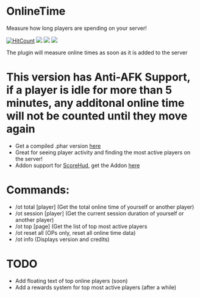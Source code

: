 # OnlineTime
Measure how long players are spending on your server!

[![HitCount](http://hits.dwyl.io/Zedstar16/OnlineTime.svg)](http://hits.dwyl.io/Zedstar16/OnlineTime)
[![](https://poggit.pmmp.io/shield.dl.total/OnlineTime)](https://poggit.pmmp.io/p/OnlineTime)
[![](https://poggit.pmmp.io/shield.state/OnlineTime)](https://poggit.pmmp.io/p/OnlineTime)
[![](https://poggit.pmmp.io/shield.api/OnlineTime)](https://poggit.pmmp.io/p/OnlineTime)


The plugin will measure online times as soon as it is added to the server

# This version has Anti-AFK Support, if a player is idle for more than 5 minutes, any additonal online time will not be counted until they move again

- Get a compiled .phar version [here](https://poggit.pmmp.io/p/OnlineTime/1.2)
- Great for seeing player activity and finding the most active players on the server!
- Addon support for [ScoreHud](https://poggit.pmmp.io/p/ScoreHud), get the Addon [here](https://github.com/JackMD/ScoreHud-Addons)

# Commands:
- /ot total [player]  (Get the total online time of yourself or another player)
- /ot session [player] (Get the current session duration of yourself or another player)
- /ot top [page] (Get the list of top most active players
- /ot reset all (OPs only, reset all online time data)
- /ot info (Displays version and credits)

# TODO
- Add floating text of top online players (soon)
- Add a rewards system for top most active players (after a while)



